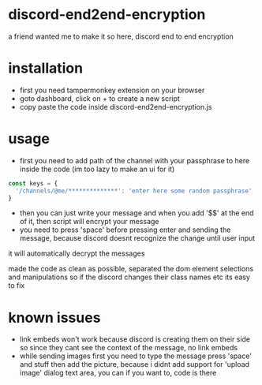 # discord-end2end-encryption

a friend wanted me to make it so here, discord end to end encryption

# installation 
- first you need tampermonkey extension on your browser
- goto dashboard, click on + to create a new script
- copy paste the code inside discord-end2end-encryption.js

# usage
- first you need to add path of the channel with your passphrase to here inside the code (im too lazy to make an ui for it)
```js
const keys = {
  '/channels/@me/**************': 'enter here some random passphrase'
}
```
- then you can just write your message and when you add '$$' at the end of it, then script will encrypt your message
- you need to press 'space' before pressing enter and sending the message, because discord doesnt recognize the change until user input

it will automatically decrypt the messages

made the code as clean as possible, separated the dom element selections and manipulations so if the discord changes their class names etc its easy to fix

# known issues 
- link embeds won't work because discord is creating them on their side so since they cant see the context of the message, no link embeds
- while sending images first you need to type the message press 'space' and stuff then add the picture, because i didnt add support for 'upload image' dialog text area, you can if you want to, code is there
